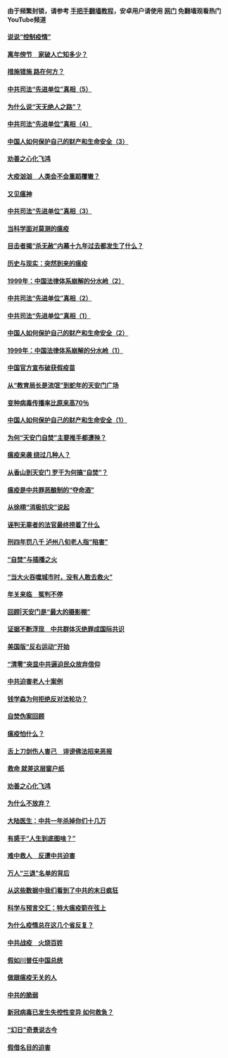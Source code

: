 #### 由于频繁封锁，请参考 [手把手翻墙教程](https://github.com/gfw-breaker/guides/wiki/)，安卓用户请使用 [网门](https://github.com/gfw-breaker/nogfw/blob/master/dl.md?t=02162100) 免翻墙观看热门YouTube频道 

#### [说说“控制疫情”](../pages/19/420831.md?t=02162100) 

#### [离年傍节　家破人亡知多少？](../pages/19/420563.md?t=02162100) 

#### [措施错施  路在何方？](../pages/19/420076.md?t=02162100) 

#### [中共司法“先进单位”真相（5）](../pages/19/419453.md?t=02162100) 

#### [为什么说“天无绝人之路”？](../pages/19/419618.md?t=02162100) 

#### [中共司法“先进单位”真相（4）](../pages/19/419452.md?t=02162100) 

#### [中国人如何保护自己的财产和生命安全（3）](../pages/19/419405.md?t=02162100) 

#### [劝善之心化飞鸿](../pages/19/418758.md?t=02162100) 

#### [大疫汹汹　人类会不会重蹈覆辙？](../pages/19/419691.md?t=02162100) 

#### [又见瘟神](../pages/19/419225.md?t=02162100) 

#### [中共司法“先进单位”真相（3）](../pages/19/419451.md?t=02162100) 

#### [当科学面对莫测的瘟疫](../pages/19/419625.md?t=02162100) 

#### [目击者揭“杀无赦”内幕十九年过去都发生了什么？](../pages/19/419617.md?t=02162100) 

#### [历史与现实：突然到来的瘟疫](../pages/19/419619.md?t=02162100) 

#### [1999年：中国法律体系崩解的分水岭（2）](../pages/19/419455.md?t=02162100) 

#### [中共司法“先进单位”真相（2）](../pages/19/419450.md?t=02162100) 

#### [中共司法“先进单位”真相（1）](../pages/19/419449.md?t=02162100) 

#### [中国人如何保护自己的财产和生命安全（2）](../pages/19/419404.md?t=02162100) 

#### [1999年：中国法律体系崩解的分水岭（1）](../pages/19/419454.md?t=02162100) 

#### [中国官方宣布破获假疫苗](../pages/19/419504.md?t=02162100) 

#### [从“教育局长是流氓”到蛇年的天安门广场](../pages/19/419470.md?t=02162100) 

#### [变种病毒传播率比原来高70％](../pages/19/419456.md?t=02162100) 

#### [中国人如何保护自己的财产和生命安全（1）](../pages/19/419403.md?t=02162100) 

#### [为何“天安门自焚”主要推手都遭殃？](../pages/19/419348.md?t=02162100) 

#### [瘟疫来袭 绕过几种人？](../pages/19/419349.md?t=02162100) 

#### [从香山到天安门 罗干为何搞“自焚”？](../pages/19/419270.md?t=02162100) 

#### [瘟疫是中共罪恶酿制的“夺命酒”](../pages/19/419223.md?t=02162100) 

#### [从徐栩“消极抗灾”说起](../pages/19/419224.md?t=02162100) 

#### [诬判无辜者的法官最终捞着了什么](../pages/19/419268.md?t=02162100) 

#### [刑四年罚八千 泸州八旬老人指“陷害”](../pages/19/419232.md?t=02162100) 

#### [“自焚”与插播之火](../pages/19/419226.md?t=02162100) 

#### [“当大火吞噬城市时，没有人敢去救火”](../pages/19/419077.md?t=02162100) 

#### [年关来临　冤判不停](../pages/19/419093.md?t=02162100) 

#### [回顾|天安门是“最大的摄影棚”](../pages/19/380866.md?t=02162100) 

#### [证据不断浮现　中共群体灭绝罪成国际共识](../pages/19/419031.md?t=02162100) 

#### [美国版“反右运动”开始](../pages/19/419030.md?t=02162100) 

#### [“清零”突显中共逼迫民众放弃信仰](../pages/19/418995.md?t=02162100) 

#### [中共迫害老人十案例](../pages/19/418831.md?t=02162100) 

#### [钱学森为何拒绝反对法轮功？](../pages/19/418905.md?t=02162100) 

#### [自焚伪案回顾](../pages/19/418799.md?t=02162100) 

#### [瘟疫怕什么？](../pages/19/418800.md?t=02162100) 

#### [舌上刀剑伤人害己　诽谤佛法招来恶报](../pages/19/418731.md?t=02162100) 

#### [救命 就差这层窗户纸](../pages/19/418706.md?t=02162100) 

#### [劝善之心化飞鸿](../pages/19/416766.md?t=02162100) 

#### [为什么不放弃？](../pages/19/418691.md?t=02162100) 

#### [大陆医生：中共一年杀掉你们十几万](../pages/19/418670.md?t=02162100) 

#### [有感于“人生到底图啥？”](../pages/19/418624.md?t=02162100) 

#### [难中救人　反遭中共迫害](../pages/19/418414.md?t=02162100) 

#### [万人“三退”名单的背后](../pages/19/418505.md?t=02162100) 

#### [从这些数据中我们看到了中共的末日疯狂](../pages/19/418420.md?t=02162100) 

#### [科学与预言交汇：特大瘟疫箭在弦上](../pages/19/418266.md?t=02162100) 

#### [为什么疫情总在这几个省反复？](../pages/19/418219.md?t=02162100) 

#### [中共战疫　火烧百姓](../pages/19/418220.md?t=02162100) 

#### [假如川普任中国总统](../pages/19/418174.md?t=02162100) 

#### [做跟瘟疫无关的人](../pages/19/418171.md?t=02162100) 

#### [中共的脆弱](../pages/19/418196.md?t=02162100) 

#### [新冠病毒已发生失控性变异 如何救急？](../pages/19/418032.md?t=02162100) 

#### [“幻日”奇景说古今](../pages/19/418033.md?t=02162100) 

#### [假借名目的迫害](../pages/19/418055.md?t=02162100) 

